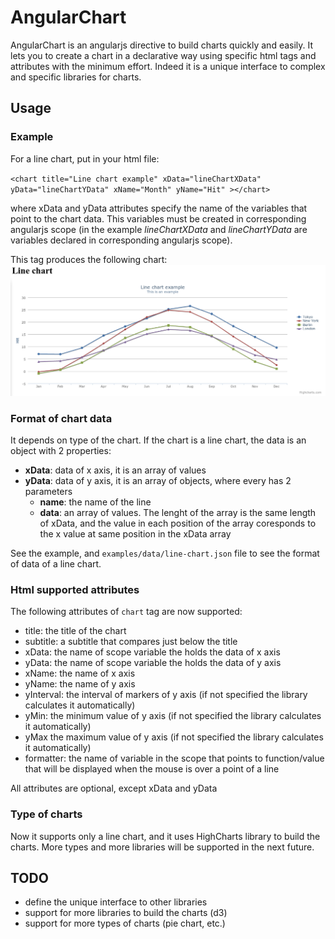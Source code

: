 # AngularChart

AngularChart is an angularjs directive to build charts quickly and easily. 
It lets you to create a chart in a declarative way using specific html tags and attributes with the minimum effort. Indeed it is a unique interface to complex and specific libraries for charts.

## Usage 

### Example
For a line chart, put in your html file:

`
<chart title="Line chart example" xData="lineChartXData" yData="lineChartYData" xName="Month" yName="Hit" ></chart>
`

where xData and yData attributes specify the name of the variables that point to the chart data. This variables must be created in corresponding angularjs scope (in the example *lineChartXData* and *lineChartYData* are variables declared in corresponding angularjs scope).

This tag produces the following chart:
![Example image](https://github.com/bitliner/AngularChart/raw/master/examples/img/screenshot.png "Example image")

### Format of chart data

It depends on type of the chart.
If the chart is a line chart, the data is an object with 2 properties:
* **xData**: data of x axis, it is an array of values
* **yData**: data of y axis, it is an array of objects, where every has 2 parameters
  * **name**: the name of the line 
  * **data**: an array of values. The lenght of the array is the same length of xData, and the value in each position of the array coresponds to the x value at same position in the xData array

See the example, and `examples/data/line-chart.json` file to see the format of data of a line chart.

### Html supported attributes

The following attributes of `chart` tag are now supported:
* title: the title of the chart
* subtitle: a subtitle that compares just below the title
* xData: the name of scope variable the holds the data of x axis
* yData: the name of scope variable the holds the data of y axis
* xName: the name of x axis
* yName: the name of y axis
* yInterval: the interval of markers of y axis (if not specified the library calculates it automatically)
* yMin: the minimum value of y axis (if not specified the library calculates it automatically)
* yMax the maximum value of y axis (if not specified the library calculates it automatically)
* formatter: the name of variable in the scope that points to function/value that will be displayed when the mouse is over a point of a line

All attributes are optional, except xData and yData

### Type of charts

Now it supports only a line chart, and it uses HighCharts library to build the charts. More types and more libraries will be supported in the next future.

## TODO

* define the unique interface to other libraries
* support for more libraries to build the charts (d3)
* support for more types of charts (pie chart, etc.)


